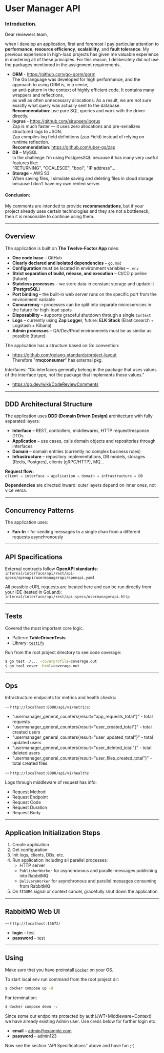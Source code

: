 #  User Manager API

### Introduction.
Dear reviewers team,

when I develop an application, first and foremost I pay particular attention to **performance**,
**resource efficiency**, **scalability**, and **fault tolerance**. My previous experience in high-load
projects has given me valuable experience in mastering all of these principles.
For this reason, I deliberately did not use the packages mentioned in the assignment requirements.

- **ORM** - https://github.com/go-gorm/gorm  
    The Go language was developed for high performance, and the approach to using ORM is, in a sense,  
    an anti-pattern in the context of highly efficient code. It contains many wrappers and reflections,  
    as well as often unnecessary allocations. As a result, we are not sure exactly what query was actually sent to the database.  
**Recommendation**: use pure SQL queries and work with the driver directly.  
- **logrus** - https://github.com/sirupsen/logrus  
Zap is much faster — it uses zero allocations and pre-serializes structured logs to JSON.  
Zap compiles log field definitions (zap.Field) instead of relying on runtime reflection.  
**Recommendation**: https://github.com/uber-go/zap
- **DB** – MySQL  
In the challenge I'm using PostgresSQL because it has many very useful features like:  
"RETURNING", "COALESCE", "bool", "IP address"... 
- **Storage** – AWS S3  
When saving files, I simulate saving and deleting files in cloud storage because I don't have my own rented server. 

#### Conclusion:
My comments are intended to provide **recommendations**, but if your project already uses certain technologies and they are not a bottleneck,
then it is reasonable to continue using them.

---

## Overview

The application is built on **The Twelve-Factor App** rules:

- **One code base** – GitHub
- **Clearly declared and isolated dependencies** – `go.mod`
- **Configuration** must be located in environment variables – `.env`
- **Strict separation of build, release, and execution** – CI/CD pipeline (future)
- **Stateless processes** – we store data in constant storage and update it (**PostgreSQL**)
- **Port binding** – the built-in web server runs on the specific port from the environment variable
- **Concurrency** – processes can be split into separate microservices in the future for high-load spots
- **Disposability** – supports graceful shutdown through a single `Context`
- **Logs** – currently using **Zap Logger**, future: **ELK Stack** (Elasticsearch + Logstash + Kibana)
- **Admin processes** – QA/Dev/Prod environments must be as similar as possible (future)

The application has a structure based on Go convention:
- https://github.com/golang-standards/project-layout  
Therefore "**rmqconsumer**" has external pkg.

Interfaces: “Go interfaces generally belong in the package that uses values of the interface type, not the package that implements those values.”
- https://go.dev/wiki/CodeReviewComments

---

## DDD Architectural Structure

The application uses **DDD (Domain Driven Design)** architecture with fully separated layers:

- **Interface** – REST, controllers, middlewares, HTTP request/response DTOs
- **Application** – use cases, calls domain objects and repositories through interfaces
- **Domain** – domain entities (currently no complex business rules)
- **Infrastructure** – repository implementations, DB models, storages (Redis, Postgres), clients (gRPC/HTTP), MQ...

**Request flow:**  
`client → interface → application → domain → infrastructure → DB`

**Dependencies** are directed inward: outer layers depend on inner ones, not vice versa.

---

## Concurrency Patterns

The application uses:
- **Fan-In** – for sending messages to a single chan from a different requests asynchronously

---

## API Specifications

External contracts follow **OpenAPI standards**:  
`internal/interface/api/rest/api-specs/openapi/usermanagerapi/openapi.yaml`

All possible cURL requests are located here and can be run directly from your IDE (tested in GoLand):  
`internal/interface/api/rest/api-specs/usermanagerapi.http`

---

## Tests

Covered the most important core logic.

- Pattern: **TableDrivenTests**
- Library: [`testify`](https://github.com/stretchr/testify)

Run from the root project directory to see code coverage:

```bash
$ go test ./... -coverprofile=coverage.out
$ go tool cover -html=coverage.out
```

---

## Ops

Infrastructure endpoints for metrics and health checks:

-- `http://localhost:8080/api/v1/metrics`:
* "usermanager_general_counters{result="app_requests_total"}" - total requests
* "usermanager_general_counters{result="user_created_total"}" - total created users 
* "usermanager_general_counters{result="user_updated_total"}" - total updated  users 
* "usermanager_general_counters{result="user_deleted_total"}" - total deleted  users 
* "usermanager_general_counters{result="user_files_created_total"}" - total created files 

-- `http://localhost:8080/api/v1/healthz`

Logs through middleware of request has info:

* Request Method
* Request Endpoint
* Request Code
* Request Duration
* Request Body

---

## Application Initialization Steps

1. Create application
2. Get configuration
3. Init logs, clients, DBs, etc.
4. Run application including all parallel processes:
    - HTTP server
    - `PublisherWorker` for asynchronous and parallel messages publishing into RabbitMQ
    - `DeliveryWorker` for asynchronous and parallel messages consuming from RabbitMQ
5. On `SIGURG` signal or context cancel, gracefully shut down the application

---

## RabbitMQ Web UI

-- `http://localhost:15672/`
- **login** – test
- **password** – test

---

## Using

Make sure that you have preinstall [`Docker`](https://www.docker.com/) on your OS.

To start local env run command from the root project dir:
```bash
$ docker compose up -d
```
For termination:
```bash
$ docker compose down -v
```

Since some our endpoints protected by auth(JWT+Middleware+Context)  
we have already existing Admin user. Use creds below for further login etc.   
- **email** – admin@example.com
- **password** – admin123  

Now see the section "API Specifications" above and have fun ;-)
